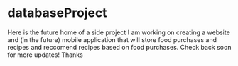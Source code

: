 databaseProject
===============
Here is the future home of a side project I am working on creating a website and (in the future) mobile application
that will store food purchases and recipes and reccomend recipes based on food purchases.  Check back soon for more
updates! 
Thanks
